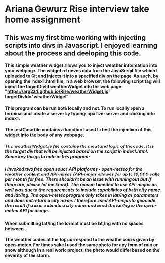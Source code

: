 # Ariana Gewurz Rise interview take home assignment 

## This was my first time working with injecting scripts into divs in Javascript. I enjoyed learning about the process and deeloping this code. 

#### This simple weather widget allows you to inject weather information into your webpage. The widget retrieves data from the  JavaScript file which I uploaded to Git and injects it into a specified div on the page. As such, by opening the index1.html file, in a web browser, the following script tag will inject the targetDivId weatherWidget into the web page: "https://arg224.github.io/Rise/weatherWidget.js" targetDivId="weatherWidget" 

#### This program can be run both locally and not. To run locally open a terminal and create a server by typing: npx live-server and clicking into index1. 

#### The testCase file contains a function I used to test the injection of this widget into the body of any webpage. 

##### The weatherWidget.js file contains the meat and logic of the code. It is the target div that will be injected based on the script in index1.html. Some key things to note in this program: 

##### I invoked two free open souce API platforms - open-meteo for the weather content and API-ninjas (API-ninjas allowes for up to 10,000 calls per month for free. There shouldn't be an issue with running out but if there are, please let me know). The reason I needed to use API-ninjas as well was due to the requirements to include capabilities of both city name and lat/lng. The open-meteo program only takes in lat/lng as parameters and does not return a city name. I therefore used API-ninjas to geocode the result if a user submits a city name and send the lat/lng to the open-meteo API for usage. 

#### When submitting lat/lng the format must be lat,lng with no spaces between.

#### The weather codes at the top correspond to the weathe codes given by open-meteo. For times sake I used the same photo for any form of rain or snow although in a real world project, the photo would differ based on the severity of the storm. 
